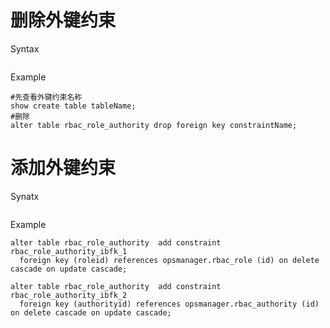 # 删除外键约束
Syntax
```

```
Example
```
#先查看外键约束名称
show create table tableName;
#删除
alter table rbac_role_authority drop foreign key constraintName;
```

# 添加外键约束
Synatx
```$xslt

```
Example
```
alter table rbac_role_authority  add constraint rbac_role_authority_ibfk_1
  foreign key (roleid) references opsmanager.rbac_role (id) on delete cascade on update cascade;

alter table rbac_role_authority  add constraint rbac_role_authority_ibfk_2
  foreign key (authorityid) references opsmanager.rbac_authority (id) on delete cascade on update cascade;
```

# 